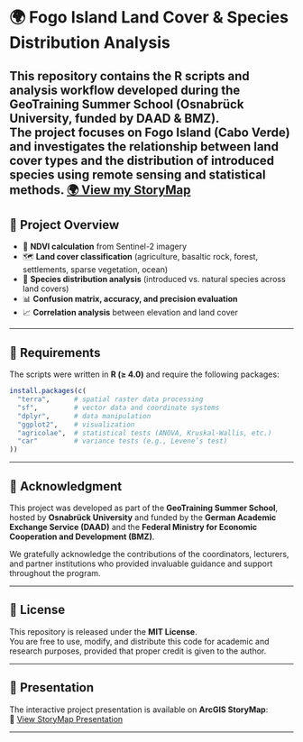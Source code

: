 # 🌍 Fogo Island Land Cover & Species Distribution Analysis

This repository contains the **R scripts and analysis workflow** developed during the **GeoTraining Summer School** (Osnabrück University, funded by DAAD & BMZ).  
The project focuses on **Fogo Island (Cabo Verde)** and investigates the relationship between **land cover types** and the **distribution of introduced species** using remote sensing and statistical methods.  [🌍 View my StoryMap](https://storymaps.arcgis.com/stories/6802dbad71d34dee9564f5b908e27528)
---

## 📖 Project Overview
- 🌱 **NDVI calculation** from Sentinel-2 imagery  
- 🗺️ **Land cover classification** (agriculture, basaltic rock, forest, settlements, sparse vegetation, ocean)  
- 🔎 **Species distribution analysis** (introduced vs. natural species across land covers)  
- 📊 **Confusion matrix, accuracy, and precision evaluation**  
- 📈 **Correlation analysis** between elevation and land cover  

---

## 🔧 Requirements
The scripts were written in **R (≥ 4.0)** and require the following packages:  

```R
install.packages(c(
  "terra",      # spatial raster data processing
  "sf",         # vector data and coordinate systems
  "dplyr",      # data manipulation
  "ggplot2",    # visualization
  "agricolae",  # statistical tests (ANOVA, Kruskal-Wallis, etc.)
  "car"         # variance tests (e.g., Levene’s test)
))
```
---

## 🤝 Acknowledgment
This project was developed as part of the **GeoTraining Summer School**, hosted by **Osnabrück University** and funded by the **German Academic Exchange Service (DAAD)** and the **Federal Ministry for Economic Cooperation and Development (BMZ)**.  

We gratefully acknowledge the contributions of the coordinators, lecturers, and partner institutions who provided invaluable guidance and support throughout the program.  

---

## 📜 License
This repository is released under the **MIT License**.  
You are free to use, modify, and distribute this code for academic and research purposes, provided that proper credit is given to the author.  

---
## 🎥 Presentation
The interactive project presentation is available on **ArcGIS StoryMap**:  
🔗 [View StoryMap Presentation](https://arcg.is/1ODn1i0)  

---
